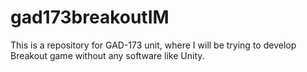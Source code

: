 # gad173breakoutIM
This is a repository for GAD-173 unit, where I will be trying to develop Breakout game without any software like Unity.
